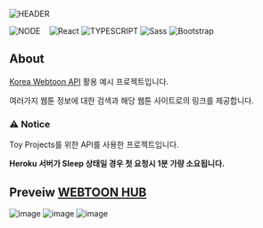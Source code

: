 ![HEADER](https://capsule-render.vercel.app/api?type=rect&color=gradient&height=100&section=header&text=WEBTOON%20HUB&fontSize=30&fontAlign=50&fontAlignY=50)

![NODE](https://img.shields.io/badge/Node.js-339933?style=flat-square&logo=Node.js&logoColor=white)&nbsp;&nbsp;&nbsp;
![React](https://img.shields.io/badge/React-61DAFB?style=flat-square&logo=react&logoColor=black)
![TYPESCRIPT](https://img.shields.io/badge/Typescript-3178c6?style=flat-square&logo=typescript&logoColor=white)
![Sass](https://img.shields.io/badge/Sass-CC6699?style=flat-square&logo=sass&logoColor=white)
![Bootstrap](https://img.shields.io/badge/Bootstrap-7952B3?style=flat-square&logo=Bootstrap&logoColor=white)

## About

[Korea Webtoon API](https://github.com/HyeokjaeLee/korea-webtoon-api) 활용 예시 프로젝트입니다.

여러가지 웹툰 정보에 대한 검색과 해당 웹툰 사이트로의 링크를 제공합니다.

### ⚠️ Notice

Toy Projects를 위한 API를 사용한 프로젝트입니다.

**Heroku 서버가 Sleep 상태일 경우 첫 요청시 1분 가량 소요됩니다.**

## Preveiw [WEBTOON HUB](https://hyeokjaelee.github.io/webtoon-hub/)

![image](https://user-images.githubusercontent.com/71566740/143975609-7cdd2c19-469e-417f-a6b8-aa7e3e2d2b69.png)
![image](https://user-images.githubusercontent.com/71566740/143975454-de4bc3d4-96b7-4460-85df-a8eaf7a9661a.png)
![image](https://user-images.githubusercontent.com/71566740/143975486-b9dd63f5-4a5a-43c0-9c26-54dcdb772bf4.png)

